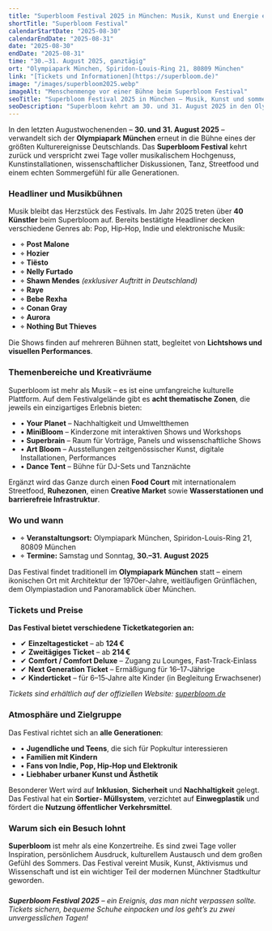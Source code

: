 ```yaml
---
title: "Superbloom Festival 2025 in München: Musik, Kunst und Energie eines großen Sommers"
shortTitle: "Superbloom Festival"
calendarStartDate: "2025-08-30"
calendarEndDate: "2025-08-31"
date: "2025-08-30"
endDate: "2025-08-31"
time: "30.–31. August 2025, ganztägig"
ort: "Olympiapark München, Spiridon-Louis-Ring 21, 80809 München"
link: "[Tickets und Informationen](https://superbloom.de)"
image: "/images/superbloom2025.webp"
imageAlt: "Menschenmenge vor einer Bühne beim Superbloom Festival"
seoTitle: "Superbloom Festival 2025 in München – Musik, Kunst und sommerliche Energie"
seoDescription: "Superbloom kehrt am 30. und 31. August 2025 in den Olympiapark München zurück! Musik, Kunstzonen, Wissenschaft, Kindershows, Streetfood und über 40 Acts auf der Bühne."
---
```


In den letzten Augustwochenenden – **30. und 31. August 2025** – verwandelt sich der **Olympiapark München** erneut in die Bühne eines der größten Kulturereignisse Deutschlands. Das **Superbloom Festival** kehrt zurück und verspricht zwei Tage voller musikalischem Hochgenuss, Kunstinstallationen, wissenschaftlicher Diskussionen, Tanz, Streetfood und einem echten Sommergefühl für alle Generationen.

### Headliner und Musikbühnen

Musik bleibt das Herzstück des Festivals. Im Jahr 2025 treten über **40 Künstler** beim Superbloom auf. Bereits bestätigte Headliner decken verschiedene Genres ab: Pop, Hip‑Hop, Indie und elektronische Musik:

- ⌖ **Post Malone**  
- ⌖ **Hozier**  
- ⌖ **Tiësto**  
- ⌖ **Nelly Furtado**  
- ⌖ **Shawn Mendes** *(exklusiver Auftritt in Deutschland)*  
- ⌖ **Raye**  
- ⌖ **Bebe Rexha**  
- ⌖ **Conan Gray**  
- ⌖ **Aurora**  
- ⌖ **Nothing But Thieves**

Die Shows finden auf mehreren Bühnen statt, begleitet von **Lichtshows und visuellen Performances**.

### Themenbereiche und Kreativräume

Superbloom ist mehr als Musik – es ist eine umfangreiche kulturelle Plattform. Auf dem Festivalgelände gibt es **acht thematische Zonen**, die jeweils ein einzigartiges Erlebnis bieten:

- • **Your Planet** – Nachhaltigkeit und Umweltthemen  
- • **MiniBloom** – Kinderzone mit interaktiven Shows und Workshops  
- • **Superbrain** – Raum für Vorträge, Panels und wissenschaftliche Shows  
- • **Art Bloom** – Ausstellungen zeitgenössischer Kunst, digitale Installationen, Performances  
- • **Dance Tent** – Bühne für DJ-Sets und Tanznächte  

Ergänzt wird das Ganze durch einen **Food Court** mit internationalem Streetfood, **Ruhezonen**, einen **Creative Market** sowie **Wasserstationen und barrierefreie Infrastruktur**.

### Wo und wann

- ⌖ **Veranstaltungsort:** Olympiapark München, Spiridon-Louis-Ring 21, 80809 München  
- ⌖ **Termine:** Samstag und Sonntag, **30.–31. August 2025**

Das Festival findet traditionell im **Olympiapark München** statt – einem ikonischen Ort mit Architektur der 1970er-Jahre, weitläufigen Grünflächen, dem Olympiastadion und Panoramablick über München.

### Tickets und Preise

**Das Festival bietet verschiedene Ticketkategorien an:**  
- ✔ **Einzeltagesticket** – ab **124 €**  
- ✔ **Zweitägiges Ticket** – ab **214 €**  
- ✔ **Comfort / Comfort Deluxe** – Zugang zu Lounges, Fast‑Track‑Einlass  
- ✔ **Next Generation Ticket** – Ermäßigung für 16–17‑Jährige  
- ✔ **Kinderticket** – für 6–15‑Jahre alte Kinder (in Begleitung Erwachsener)

_Tickets sind erhältlich auf der offiziellen Website: [superbloom.de](https://superbloom.de)_

### Atmosphäre und Zielgruppe

Das Festival richtet sich an **alle Generationen**:

- • **Jugendliche und Teens**, die sich für Popkultur interessieren  
- • **Familien mit Kindern**  
- • **Fans von Indie, Pop, Hip‑Hop und Elektronik**  
- • **Liebhaber urbaner Kunst und Ästhetik**

Besonderer Wert wird auf **Inklusion**, **Sicherheit** und **Nachhaltigkeit** gelegt. Das Festival hat ein **Sortier‑ Müllsystem**, verzichtet auf **Einwegplastik** und fördert die **Nutzung öffentlicher Verkehrsmittel**.

### Warum sich ein Besuch lohnt

**Superbloom** ist mehr als eine Konzertreihe. Es sind zwei Tage voller Inspiration, persönlichem Ausdruck, kulturellem Austausch und dem großen Gefühl des Sommers. Das Festival vereint Musik, Kunst, Aktivismus und Wissenschaft und ist ein wichtiger Teil der modernen Münchner Stadtkultur geworden.

###

_**Superbloom Festival 2025** – ein Ereignis, das man nicht verpassen sollte. Tickets sichern, bequeme Schuhe einpacken und los geht’s zu zwei unvergesslichen Tagen!_
